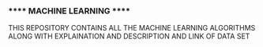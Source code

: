 ### **** MACHINE LEARNING  **** ###
THIS REPOSITORY CONTAINS ALL THE MACHINE LEARNING ALGORITHMS ALONG WITH EXPLAINATION AND DESCRIPTION AND LINK OF DATA SET

